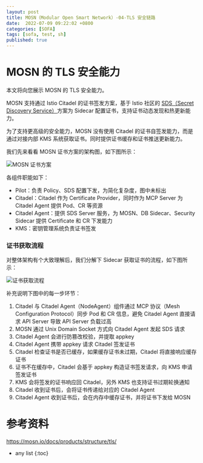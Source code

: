 ```yaml
---
layout: post
title: MOSN（Modular Open Smart Network）-04-TLS 安全链路
date:  2022-07-09 09:22:02 +0800
categories: [SOFA]
tags: [sofa, test, sh]
published: true
---
```


# MOSN 的 TLS 安全能力

本文将向您展示 MOSN 的 TLS 安全能力。

MOSN 支持通过 Istio Citadel 的证书签发方案，基于 Istio 社区的 [SDS（Secret Discovery Service）](https://www.envoyproxy.io/docs/envoy/latest/configuration/security/secret)方案为 Sidecar 配置证书，支持证书动态发现和热更新能力。

为了支持更高级的安全能力，MOSN 没有使用 Citadel 的证书自签发能力，而是通过对接内部 KMS 系统获取证书。同时提供证书缓存和证书推送更新能力。

我们先来看看 MOSN 证书方案的架构图，如下图所示：

![MOSN 证书方案](https://mosn.io/docs/products/structure/tls/mosn-certificate-arch.png)

各组件职能如下：

*   Pilot：负责 Policy、SDS 配置下发，为简化复杂度，图中未标出
*   Citadel：Citadel 作为 Certificate Provider，同时作为 MCP Server 为 Citadel Agent 提供 Pod、CR 等资源
*   Citadel Agent：提供 SDS Server 服务，为 MOSN、DB Sidecar、Security Sidecar 提供 Certificate 和 CR 下发能力
*   KMS：密钥管理系统负责证书签发

### 证书获取流程

对整体架构有个大致理解后，我们分解下 Sidecar 获取证书的流程，如下图所示：

![证书获取流程](https://mosn.io/docs/products/structure/tls/certificate-request-process.png)

补充说明下图中的每一步环节：

1.  Citadel 与 Citadel Agent（NodeAgent）组件通过 MCP 协议（Mesh Configuration Protocol）同步 Pod 和 CR 信息，避免 Citadel Agent 直接请求 API Server 导致 API Server 负载过高
2.  MOSN 通过 Unix Domain Socket 方式向 Citadel Agent 发起 SDS 请求
3.  Citadel Agent 会进行防篡改校验，并提取 appkey
4.  Citadel Agent 携带 appkey 请求 Citadel 签发证书
5.  Citadel 检查证书是否已缓存，如果缓存证书未过期，Citadel 将直接响应缓存证书
6.  证书不在缓存中，Citadel 会基于 appkey 构造证书签发请求，向 KMS 申请签发证书
7.  KMS 会将签发的证书响应回 Citadel，另外 KMS 也支持证书过期轮换通知
8.  Citadel 收到证书后，会将证书传递给对应的 Citadel Agent
9.  Citadel Agent 收到证书后，会在内存中缓存证书，并将证书下发给 MOSN


# 参考资料

https://mosn.io/docs/products/structure/tls/

* any list
{:toc}
